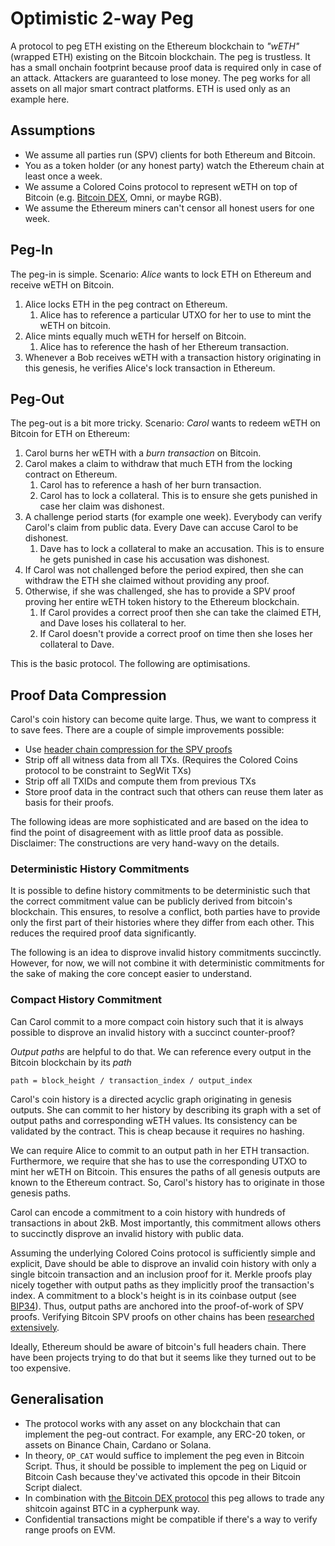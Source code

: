 # Optimistic 2-way Peg

A protocol to peg ETH existing on the Ethereum blockchain to _"wETH"_ (wrapped ETH) existing on the Bitcoin blockchain. The peg is trustless. It has a small onchain footprint because proof data is required only in case of an attack. Attackers are guaranteed to lose money. The peg works for all assets on all major smart contract platforms. ETH is used only as an example here.

## Assumptions
- We assume all parties run (SPV) clients for both Ethereum and Bitcoin.
- You as a token holder (or any honest party) watch the Ethereum chain at least once a week.
- We assume a Colored Coins protocol to represent wETH on top of Bitcoin (e.g. [Bitcoin DEX](https://github.com/bitcoin-dex/bitcoin-dex/blob/main/bitcoin-dex.md), Omni, or maybe RGB).
- We assume the Ethereum miners can't censor all honest users for one week.

## Peg-In 
The peg-in is simple. Scenario: _Alice_ wants to lock ETH on Ethereum and receive wETH on Bitcoin.

1. Alice locks ETH in the peg contract on Ethereum. 
    1. Alice has to reference a particular UTXO for her to use to mint the wETH on bitcoin.
3. Alice mints equally much wETH for herself on Bitcoin. 
    1. Alice has to reference the hash of her Ethereum transaction.
4. Whenever a Bob receives wETH with a transaction history originating in this genesis, he verifies Alice's lock transaction in Ethereum.

## Peg-Out
The peg-out is a bit more tricky. Scenario: _Carol_ wants to redeem wETH on Bitcoin for ETH on Ethereum:

1. Carol burns her wETH with a _burn transaction_ on Bitcoin. 
1. Carol makes a claim to withdraw that much ETH from the locking contract on Ethereum. 
    1. Carol has to reference a hash of her burn transaction.
    1. Carol has to lock a collateral. This is to ensure she gets punished in case her claim was dishonest.
1. A challenge period starts (for example one week). Everybody can verify Carol's claim from public data. Every Dave can accuse Carol to be dishonest. 
    1. Dave has to lock a collateral to make an accusation. This is to ensure he gets punished in case his accusation was dishonest.
1. If Carol was not challenged before the period expired, then she can withdraw the ETH she claimed without providing any proof.
1. Otherwise, if she was challenged, she has to provide a SPV proof proving her entire wETH token history to the Ethereum blockchain.
    1. If Carol provides a correct proof then she can take the claimed ETH, and Dave loses his collateral to her.
    1. If Carol doesn't provide a correct proof on time then she loses her collateral to Dave.

This is the basic protocol. The following are optimisations.

## Proof Data Compression
Carol's coin history can become quite large. Thus, we want to compress it to save fees. There are a couple of simple improvements possible: 
- Use [header chain compression for the SPV proofs](https://github.com/alecalve/headergolf)
- Strip off all witness data from all TXs. (Requires the Colored Coins protocol to be constraint to SegWit TXs)
- Strip off all TXIDs and compute them from previous TXs
- Store proof data in the contract such that others can reuse them later as basis for their proofs.

The following ideas are more sophisticated and are based on the idea to find the point of disagreement with as little proof data as possible. Disclaimer: The constructions are very hand-wavy on the details.


### Deterministic History Commitments
It is possible to define history commitments to be deterministic such that the correct commitment value can be publicly derived from bitcoin's blockchain. This ensures, to resolve a conflict, both parties have to provide only the first part of their histories where they differ from each other. This reduces the required proof data significantly.

The following is an idea to disprove invalid history commitments succinctly. However, for now, we will not combine it with deterministic commitments for the sake of making the core concept easier to understand.

### Compact History Commitment

Can Carol commit to a more compact coin history such that it is always possible to disprove an invalid history with a succinct counter-proof?

_Output paths_ are helpful to do that. We can reference every output in the Bitcoin blockchain by its _path_
```
path = block_height / transaction_index / output_index
```

Carol's coin history is a directed acyclic graph originating in genesis outputs. She can commit to her history by describing its graph with a set of output paths and corresponding wETH values. Its consistency can be validated by the contract. This is cheap because it requires no hashing. 

We can require Alice to commit to an output path in her ETH transaction. Furthermore, we require that she has to use the corresponding UTXO to mint her wETH on Bitcoin. This ensures the paths of all genesis outputs are known to the Ethereum contract. So, Carol's history has to originate in those genesis paths. 

Carol can encode a commitment to a coin history with hundreds of transactions in about 2kB. Most importantly, this commitment allows others to succinctly disprove an invalid history with public data. 

Assuming the underlying Colored Coins protocol is sufficiently simple and explicit, Dave should be able to disprove an invalid coin history with only a single bitcoin transaction and an inclusion proof for it. Merkle proofs play nicely together with output paths as they implicitly proof the transaction's index. A commitment to a block's height is in its coinbase output (see [BIP34](https://en.bitcoin.it/wiki/BIP_0034)). Thus, output paths are anchored into the proof-of-work of SPV proofs. Verifying Bitcoin SPV proofs on other chains has been [researched extensively](https://github.com/summa-tx/bitcoin-spv/tree/master/solidity).

Ideally, Ethereum should be aware of bitcoin's full headers chain. There have been projects trying to do that but it seems like they turned out to be too expensive.


## Generalisation 
- The protocol works with any asset on any  blockchain that can implement the peg-out contract. For example, any ERC-20 token, or assets on Binance Chain, Cardano or Solana. 
- In theory, `OP_CAT` would suffice to implement the peg even in Bitcoin Script. Thus, it should be possible to implement the peg on Liquid or Bitcoin Cash because they've activated this opcode in their Bitcoin Script dialect.
- In combination with [the Bitcoin DEX protocol](https://github.com/bitcoin-dex/bitcoin-dex/blob/main/bitcoin-dex.md) this peg allows to trade any shitcoin against BTC in a cypherpunk way.
- Confidential transactions might be compatible if there's a way to verify range proofs on EVM.
